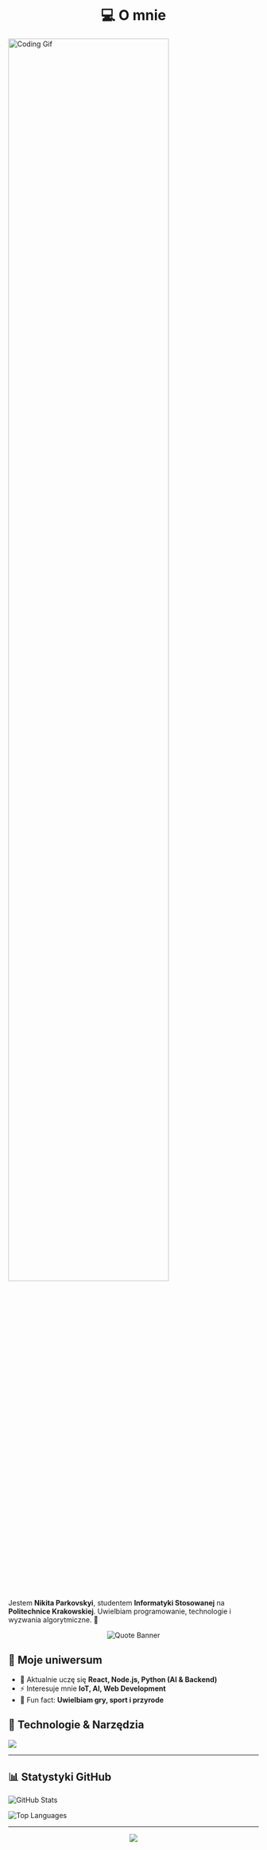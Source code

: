 
<h1 align="center">💻 O mnie</h1>
<p>
  <img src="https://media3.giphy.com/media/v1.Y2lkPTc5MGI3NjExZWx5NDNyYjhsdmJjeTc1bDUyc24yM2U4aW5heTVnZ2x4YzJ6eHhwMCZlcD12MV9pbnRlcm5hbF9naWZfYnlfaWQmY3Q9Zw/E3cZowYkfP22dz1s37/giphy.gif" width="80%" alt="Coding Gif"/>
</p>

<p>
  Jestem <b>Nikita Parkovskyi</b>, studentem <b>Informatyki Stosowanej</b> na <b>Politechnice Krakowskiej</b>.  
  Uwielbiam programowanie, technologie i wyzwania algorytmiczne. 🚀  
</p>




<p align="center">
  <img src="https://capsule-render.vercel.app/api?type=rect&color=0:3a3a3a,100:000000&height=80&section=header&text=Najlepszym%20sposobem%20na%20przewidzenie%20przyszłości%20jest%20jej%20stworzenie!&fontSize=18&fontColor=ffffff&animation=twinkling" alt="Quote Banner"/>
</p>



## 🌌 Moje uniwersum
- 🔭 Aktualnie uczę się **React, Node.js, Python (AI & Backend)**  
- ⚡  Interesuje mnie **IoT, AI, Web Development**  
- 🌱 Fun fact: **Uwielbiam gry, sport i przyrode**  



## 🧰 Technologie & Narzędzia
<p>
  <img src="https://skillicons.dev/icons?i=python,cpp,java,javascript,react,nodejs,arduino,docker,git,linux" />
</p>

---

## 📊 Statystyki GitHub
<p>
  <img src="https://github-readme-stats.vercel.app/api?username=K1taSun&show_icons=true&theme=radical" alt="GitHub Stats"/>
</p>
<p>
  <img src="https://github-readme-stats.vercel.app/api/top-langs?username=K1taSun&show_icons=true&layout=compact&theme=radical" alt="Top Languages"/>
</p>

---


<p align="center">
  <img src="https://capsule-render.vercel.app/api?type=waving&color=gradient&height=100&section=footer&text=Let's%20Code%20the%20Future!&fontSize=24&fontColor=ffffff"/>
</p>
